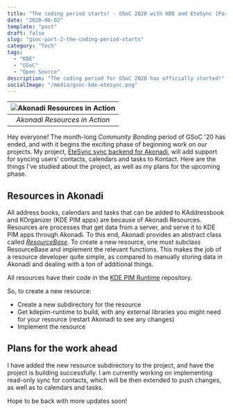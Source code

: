 ```yaml
---
title: "The coding period starts! - GSoC 2020 with KDE and EteSync [Part 2]"
date: "2020-06-02"
template: "post"
draft: false
slug: "gsoc-part-2-the-coding-period-starts"
category: "Tech"
tags:
  - "KDE"
  - "GSoC"
  - "Open Source"
description: "The coding period for GSoC 2020 has officially started!"
socialImage: "/media/gsoc-kde-etesync.png"
---
```


<!-- ![Akonadi Resources in Action](/media/gsoc-kde-etesync.png)
_The 42–Line Bible, printed by Gutenberg._ -->

| ![Akonadi Resources in Action](/media/Akonadi-resources-in-action.png) |
| :--------------------------------------------------------------------: |
|                     _Akonadi Resources in Action_                      |

Hey everyone!
The month-long _Community Bonding_ period of GSoC '20 has ended, and with it begins the exciting phase of beginning work on our projects. My project, [EteSync sync backend for Akonadi](/posts/KDE/gsoc-part-1-lets-get-started), will add support for syncing users' contacts, calendars and tasks to Kontact. Here are the things I've studied about the project, as well as my plans for the upcoming phase.

## Resources in Akonadi

All address books, calendars and tasks that can be added to KAddressbook and KOrganizer (KDE PIM apps) are because of Akonadi Resources. Resources are processes that get data from a server, and serve it to KDE PIM apps through Akonadi. To this end, Akonadi provides an abstract class called [_ResourceBase_](https://api.kde.org/kdepim/akonadi/html/classAkonadi_1_1ResourceBase.html). To create a new resource, one must subclass ResourceBase and implement the relevant functions. This makes the job of a resource developer quite simple, as compared to manually storing data in Akonadi and dealing with a ton of additional things.

All resources have their code in the [KDE PIM Runtime](https://invent.kde.org/pim/kdepim-runtime) repository.

So, to create a new resource:

- Create a new subdirectory for the resource
- Get kdepim-runtime to build, with any external libraries you might need for your resource (restart Akonadi to see any changes)
- Implement the resource

## Plans for the work ahead

I have added the new resource subdirectory to the project, and have the project is building successfully. I am currently working on implementing read-only sync for contacts, which will be then extended to push changes, as well as to calendars and tasks.

Hope to be back with more updates soon!
